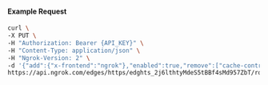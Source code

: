 <!-- Code generated for API Clients. DO NOT EDIT. -->

#### Example Request

```bash
curl \
-X PUT \
-H "Authorization: Bearer {API_KEY}" \
-H "Content-Type: application/json" \
-H "Ngrok-Version: 2" \
-d '{"add":{"x-frontend":"ngrok"},"enabled":true,"remove":["cache-control"]}' \
https://api.ngrok.com/edges/https/edghts_2j6lthtyMdeS5tBBf4sMd957ZbT/routes/edghtsrt_2j6ltguBeGLFCopzphTEDWGxe1s/request_headers
```

